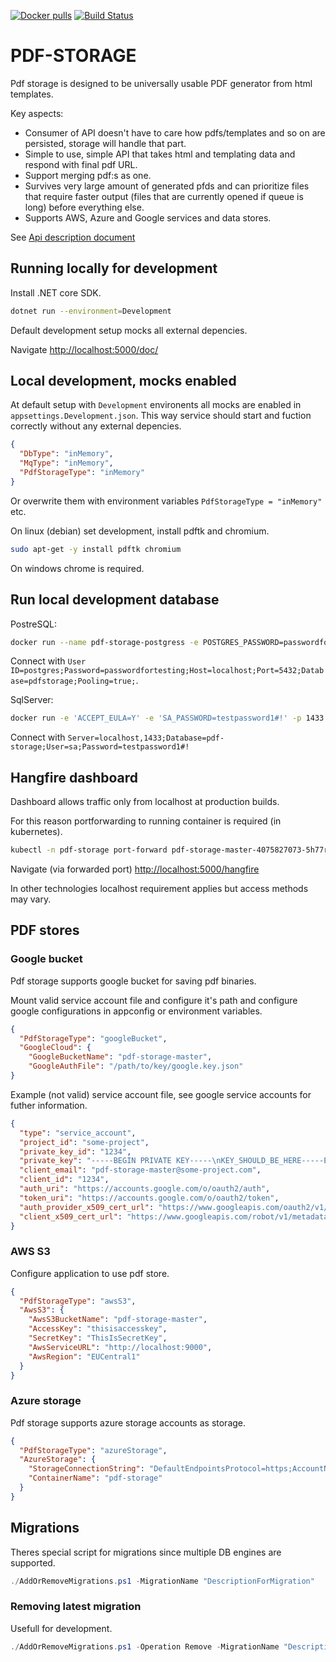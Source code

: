 [![Docker pulls](https://img.shields.io/docker/pulls/ptcos/pdf-storage.svg)](https://hub.docker.com/r/ptcos/pdf-storage/)
[![Build Status](https://jenkins.protacon.cloud/buildStatus/icon?job=www.github.com/pdf-storage/master)](https://jenkins.protacon.cloud/job/www.github.com/job/pdf-storage/job/master/)

# PDF-STORAGE

Pdf storage is designed to be universally usable PDF generator from html templates.

Key aspects:

- Consumer of API doesn't have to care how pdfs/templates and so on are persisted,
  storage will handle that part.
- Simple to use, simple API that takes html and templating data and respond with
  final pdf URL.
- Support merging pdf:s as one.
- Survives very large amount of generated pfds and can prioritize files that require
  faster output (files that are currently opened if queue is long) before everything else.
- Supports AWS, Azure and Google services and data stores.

See [Api description document](ApiDescription.md)

## Running locally for development

Install .NET core SDK.

```bash
dotnet run --environment=Development
```

Default development setup mocks all external depencies.

Navigate [http://localhost:5000/doc/](http://localhost:5000/doc/)

## Local development, mocks enabled

At default setup with `Development` environents all mocks are enabled in `appsettings.Development.json`.
This way service should start and fuction correctly without any external depencies.

```json
{
  "DbType": "inMemory",
  "MqType": "inMemory",
  "PdfStorageType": "inMemory"
}
```

Or overwrite them with environment variables `PdfStorageType = "inMemory"` etc.

On linux (debian) set development, install pdftk and chromium.

```bash
sudo apt-get -y install pdftk chromium
```

On windows chrome is required.

## Run local development database

PostreSQL:

```bash
docker run --name pdf-storage-postgress -e POSTGRES_PASSWORD=passwordfortesting -it -p 5432:5432 postgres
```

Connect with `User ID=postgres;Password=passwordfortesting;Host=localhost;Port=5432;Database=pdfstorage;Pooling=true;`.

SqlServer:

```bash
docker run -e 'ACCEPT_EULA=Y' -e 'SA_PASSWORD=testpassword1#!' -p 1433:1433 --name sql1 -d mcr.microsoft.com/mssql/server:2017-latest
```

Connect with `Server=localhost,1433;Database=pdf-storage;User=sa;Password=testpassword1#!`

## Hangfire dashboard

Dashboard allows traffic only from localhost at production builds.

For this reason portforwarding to running container is required (in kubernetes).

```bash
kubectl -n pdf-storage port-forward pdf-storage-master-4075827073-5h77r 5000
```

Navigate (via forwarded port) [http://localhost:5000/hangfire](http://localhost:5000/hangfire)

In other technologies localhost requirement applies but access methods may vary.

## PDF stores

### Google bucket

Pdf storage supports google bucket for saving pdf binaries.

Mount valid service account file and configure it's path and configure google configurations in appconfig or environment variables.

```json
{
  "PdfStorageType": "googleBucket",
  "GoogleCloud": {
    "GoogleBucketName": "pdf-storage-master",
    "GoogleAuthFile": "/path/to/key/google.key.json"
}
```

Example (not valid) service account file, see google service accounts for futher information.

```json
{
  "type": "service_account",
  "project_id": "some-project",
  "private_key_id": "1234",
  "private_key": "-----BEGIN PRIVATE KEY-----\nKEY_SHOULD_BE_HERE-----END PRIVATE KEY-----\n",
  "client_email": "pdf-storage-master@some-project.com",
  "client_id": "1234",
  "auth_uri": "https://accounts.google.com/o/oauth2/auth",
  "token_uri": "https://accounts.google.com/o/oauth2/token",
  "auth_provider_x509_cert_url": "https://www.googleapis.com/oauth2/v1/certs",
  "client_x509_cert_url": "https://www.googleapis.com/robot/v1/metadata/x509/pdf-storage-master%40some-project.some-project.com"
}
```

### AWS S3

Configure application to use pdf store.

```json
{
  "PdfStorageType": "awsS3",
  "AwsS3": {
    "AwsS3BucketName": "pdf-storage-master",
    "AccessKey": "thisisaccesskey",
    "SecretKey": "ThisIsSecretKey",
    "AwsServiceURL": "http://localhost:9000",
    "AwsRegion": "EUCentral1"
  }
}
```

### Azure storage

Pdf storage supports azure storage accounts as storage.

```json
{
  "PdfStorageType": "azureStorage",
  "AzureStorage": {
    "StorageConnectionString": "DefaultEndpointsProtocol=https;AccountName=[your_account];AccountKey=[your_key];EndpointSuffix=core.windows.net",
    "ContainerName": "pdf-storage"
  }
}
```

## Migrations

Theres special script for migrations since multiple DB engines are supported.

```powershell
./AddOrRemoveMigrations.ps1 -MigrationName "DescriptionForMigration"
```

### Removing latest migration

Usefull for development.

```powershell
./AddOrRemoveMigrations.ps1 -Operation Remove -MigrationName "DescriptionForMigration"
```
